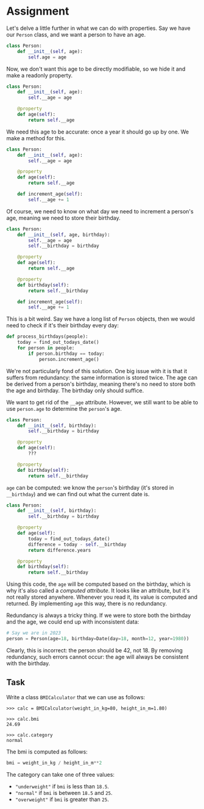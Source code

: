 # Assignment

Let's delve a little further in what we can do with properties.
Say we have our `Person` class, and we want a person to have an age.

```python
class Person:
    def __init__(self, age):
        self.age = age
```

Now, we don't want this age to be directly modifiable, so we hide it and make a readonly property.

```python
class Person:
    def __init__(self, age):
        self.__age = age

    @property
    def age(self):
        return self.__age
```

We need this age to be accurate: once a year it should go up by one.
We make a method for this.

```python
class Person:
    def __init__(self, age):
        self.__age = age

    @property
    def age(self):
        return self.__age

    def increment_age(self):
        self.__age += 1
```

Of course, we need to know on what day we need to increment a person's age, meaning we need to store their birthday.

```python
class Person:
    def __init__(self, age, birthday):
        self.__age = age
        self.__birthday = birthday

    @property
    def age(self):
        return self.__age

    @property
    def birthday(self):
        return self.__birthday

    def increment_age(self):
        self.__age += 1
```

This is a bit weird.
Say we have a long list of `Person` objects, then we would need to check if it's their birthday every day:

```python
def process_birthdays(people):
    today = find_out_todays_date()
    for person in people:
        if person.birthday == today:
            person.increment_age()
```

We're not particularly fond of this solution.
One big issue with it is that it suffers from redundancy: the same information is stored twice.
The age can be derived from a person's birthday, meaning there's no need to store both the age and birthday.
The birthday only should suffice.

We want to get rid of the `__age` attribute.
However, we still want to be able to use `person.age` to determine the `person`'s age.

```python
class Person:
    def __init__(self, birthday):
        self.__birthday = birthday

    @property
    def age(self):
        ???

    @property
    def birthday(self):
        return self.__birthday
```

`age` can be computed: we know the `person`'s birthday (it's stored in `__birthday`) and we can find out what the current date is.

```python
class Person:
    def __init__(self, birthday):
        self.__birthday = birthday

    @property
    def age(self):
        today = find_out_todays_date()
        difference = today - self.__birthday
        return difference.years

    @property
    def birthday(self):
        return self.__birthday
```

Using this code, the `age` will be computed based on the birthday, which is why it's also called a *computed attribute*.
It looks like an attribute, but it's not really stored anywhere.
Whenever you read it, its value is computed and returned.
By implementing `age` this way, there is no redundancy.

Redundancy is always a tricky thing.
If we were to store both the birthday and the age, we could end up with inconsistent data:

```python
# Say we are in 2023
person = Person(age=18, birthday=Date(day=18, month=12, year=1980))
```

Clearly, this is incorrect: the person should be 42, not 18.
By removing redundancy, such errors cannot occur: the age will always be consistent with the birthday.

## Task

Write a class `BMICalculator` that we can use as follows:

```text
>>> calc = BMICalculator(weight_in_kg=80, height_in_m=1.80)

>>> calc.bmi
24.69

>>> calc.category
normal
```

The bmi is computed as follows:

```python
bmi = weight_in_kg / height_in_m**2
```

The category can take one of three values:

* `"underweight"` if `bmi` is less than `18.5`.
* `"normal"` if `bmi` is between `18.5` and `25`.
* `"overweight"` if `bmi` is greater than `25`.
